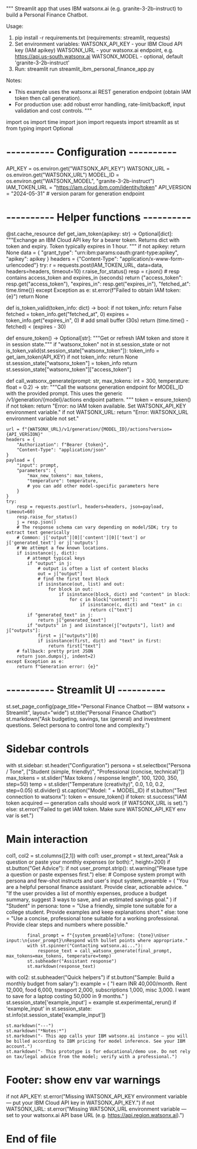 """
Streamlit app that uses IBM watsonx.ai (e.g. granite-3-2b-instruct) to build a Personal Finance Chatbot.

Usage:
  1. pip install -r requirements.txt
     (requirements: streamlit, requests)
  2. Set environment variables:
       WATSONX_API_KEY  - your IBM Cloud API key (IAM apikey)
       WATSONX_URL      - your watsonx.ai endpoint, e.g. https://api.us-south.watsonx.ai
       WATSONX_MODEL    - optional, default 'granite-3-2b-instruct'
  3. Run: streamlit run streamlit_ibm_personal_finance_app.py

Notes:
  - This example uses the watsonx.ai REST generation endpoint (obtain IAM token then call generation).
  - For production use: add robust error handling, rate-limit/backoff, input validation and cost controls.
"""

import os
import time
import json
import requests
import streamlit as st
from typing import Optional

# ---------- Configuration ----------
API_KEY = os.environ.get("WATSONX_API_KEY")
WATSONX_URL = os.environ.get("WATSONX_URL")
MODEL_ID = os.environ.get("WATSONX_MODEL", "granite-3-2b-instruct")
IAM_TOKEN_URL = "https://iam.cloud.ibm.com/identity/token"
API_VERSION = "2024-05-31"  # version param for generation endpoint

# ---------- Helper functions ----------
@st.cache_resource
def get_iam_token(apikey: str) -> Optional[dict]:
    """Exchange an IBM Cloud API key for a bearer token. Returns dict with token and expiry.
    Token typically expires in 1 hour.
    """
    if not apikey:
        return None
    data = {
        "grant_type": "urn:ibm:params:oauth:grant-type:apikey",
        "apikey": apikey
    }
    headers = {"Content-Type": "application/x-www-form-urlencoded"}
    try:
        r = requests.post(IAM_TOKEN_URL, data=data, headers=headers, timeout=10)
        r.raise_for_status()
        resp = r.json()
        # resp contains access_token and expires_in (seconds)
        return {"access_token": resp.get("access_token"), "expires_in": resp.get("expires_in"), "fetched_at": time.time()}
    except Exception as e:
        st.error(f"Failed to obtain IAM token: {e}")
        return None


def is_token_valid(token_info: dict) -> bool:
    if not token_info: return False
    fetched = token_info.get("fetched_at", 0)
    expires = token_info.get("expires_in", 0)
    # add small buffer (30s)
    return (time.time() - fetched) < (expires - 30)


def ensure_token() -> Optional[str]:
    """Get or refresh IAM token and store it in session state."""
    if "watsonx_token" not in st.session_state or not is_token_valid(st.session_state["watsonx_token"]):
        token_info = get_iam_token(API_KEY)
        if not token_info:
            return None
        st.session_state["watsonx_token"] = token_info
    return st.session_state["watsonx_token"]["access_token"]


def call_watsonx_generate(prompt: str, max_tokens: int = 300, temperature: float = 0.2) -> str:
    """Call the watsonx generation endpoint for MODEL_ID with the provided prompt.
    This uses the generic /v1/generation/{model}/actions endpoint pattern.
    """
    token = ensure_token()
    if not token:
        return "Error: no IAM token available. Set WATSONX_API_KEY environment variable."
    if not WATSONX_URL:
        return "Error: WATSONX_URL environment variable not set."

    url = f"{WATSONX_URL}/v1/generation/{MODEL_ID}/actions?version={API_VERSION}"
    headers = {
        "Authorization": f"Bearer {token}",
        "Content-Type": "application/json"
    }
    payload = {
        "input": prompt,
        "parameters": {
            "max_new_tokens": max_tokens,
            "temperature": temperature,
            # you can add other model-specific parameters here
        }
    }
    try:
        resp = requests.post(url, headers=headers, json=payload, timeout=60)
        resp.raise_for_status()
        j = resp.json()
        # The response schema can vary depending on model/SDK; try to extract text generically
        # Common: j['output'][0]['content'][0]['text'] or j['generated_text'] or j['outputs']
        # We attempt a few known locations.
        if isinstance(j, dict):
            # attempt typical keys
            if "output" in j:
                # output is often a list of content blocks
                out = j["output"]
                # find the first text block
                if isinstance(out, list) and out:
                    for block in out:
                        if isinstance(block, dict) and "content" in block:
                            for c in block["content"]:
                                if isinstance(c, dict) and "text" in c:
                                    return c["text"]
            if "generated_text" in j:
                return j["generated_text"]
            if "outputs" in j and isinstance(j["outputs"], list) and j["outputs"]:
                first = j["outputs"][0]
                if isinstance(first, dict) and "text" in first:
                    return first["text"]
        # fallback: pretty print JSON
        return json.dumps(j, indent=2)
    except Exception as e:
        return f"Generation error: {e}"

# ---------- Streamlit UI ----------
st.set_page_config(page_title="Personal Finance Chatbot — IBM watsonx + Streamlit", layout="wide")
st.title("Personal Finance Chatbot")
st.markdown("Ask budgeting, savings, tax (general) and investment questions. Select persona to control tone and complexity.")

# Sidebar controls
with st.sidebar:
    st.header("Configuration")
    persona = st.selectbox("Persona / Tone", ["Student (simple, friendly)", "Professional (concise, technical)"])
    max_tokens = st.slider("Max tokens / response length", 100, 1200, 350, step=50)
    temp = st.slider("Temperature (creativity)", 0.0, 1.0, 0.2, step=0.05)
    st.divider()
    st.caption("Model: " + MODEL_ID)
    if st.button("Test connection to watsonx"):
        token = ensure_token()
        if token:
            st.success("IAM token acquired — generation calls should work (if WATSONX_URL is set).")
        else:
            st.error("Failed to get IAM token. Make sure WATSONX_API_KEY env var is set.")

# Main interaction
col1, col2 = st.columns([2,1])
with col1:
    user_prompt = st.text_area("Ask a question or paste your monthly expenses (or both):", height=200)
    if st.button("Get Advice"):
        if not user_prompt.strip():
            st.warning("Please type a question or paste expenses first.")
        else:
            # Compose system prompt with persona and few-shot instructs and user's input
            system_preamble = (
                "You are a helpful personal finance assistant. Provide clear, actionable advice. "
                "If the user provides a list of monthly expenses, produce a budget summary, suggest 3 ways to save, and an estimated savings goal."
            )
            if "Student" in persona:
                tone = "Use a friendly, simple tone suitable for a college student. Provide examples and keep explanations short."
            else:
                tone = "Use a concise, professional tone suitable for a working professional. Provide clear steps and numbers where possible."

            final_prompt = f"{system_preamble}\nTone: {tone}\nUser input:\n{user_prompt}\nRespond with bullet points where appropriate."
            with st.spinner("Contacting watsonx.ai..."):
                response_text = call_watsonx_generate(final_prompt, max_tokens=max_tokens, temperature=temp)
            st.subheader("Assistant response")
            st.markdown(response_text)

with col2:
    st.subheader("Quick helpers")
    if st.button("Sample: Build a monthly budget from salary"):
        example = (
            "I earn INR 40,000/month. Rent 12,000, food 6,000, transport 2,000, subscriptions 1,000, misc 3,000. I want to save for a laptop costing 50,000 in 9 months."
        )
        st.session_state['example_input'] = example
        st.experimental_rerun()
    if 'example_input' in st.session_state:
        st.info(st.session_state['example_input'])

    st.markdown("---")
    st.markdown("*Notes:*")
    st.markdown("- This app calls your IBM watsonx.ai instance — you will be billed according to IBM pricing for model inference. See your IBM account.")
    st.markdown("- This prototype is for educational/demo use. Do not rely on tax/legal advice from the model; verify with a professional.")

# Footer: show env var warnings
if not API_KEY:
    st.error("Missing WATSONX_API_KEY environment variable — put your IBM Cloud API key in WATSONX_API_KEY.")
if not WATSONX_URL:
    st.error("Missing WATSONX_URL environment variable — set to your watsonx.ai API base URL (e.g. https://api.region.watsonx.ai).")

# End of file
